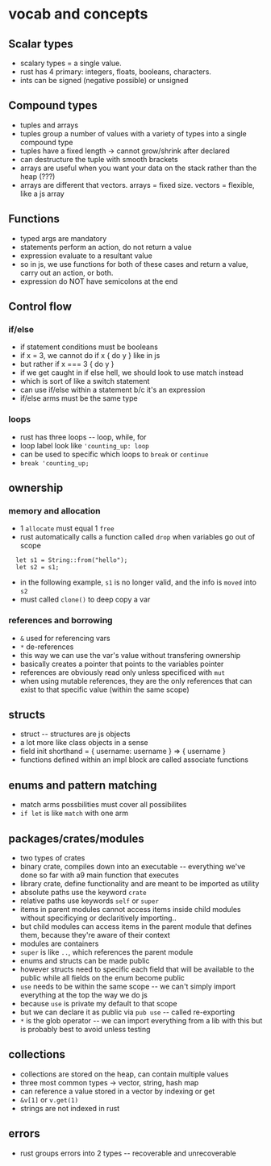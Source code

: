 # vocab and concepts

## Scalar types
- scalary types =  a single value.
- rust has 4 primary: integers, floats, booleans, characters.
- ints can be signed (negative possible) or unsigned

## Compound types
- tuples and arrays
- tuples group a number of values with a variety of types into a single compound type
- tuples have a fixed length -> cannot grow/shrink after declared
- can destructure the tuple with smooth brackets
- arrays are useful when you want your data on the stack rather than the heap (???)
- arrays are different that vectors. arrays = fixed size. vectors = flexible, like a js array

## Functions
- typed args are mandatory
- statements perform an action, do not return a value
- expression evaluate to a resultant value
- so in js, we use functions for both of these cases and return a value, carry out an action, or both.
- expression do NOT have semicolons at the end

## Control flow
### if/else
- if statement conditions must be booleans
- if x = 3, we cannot do if x { do y } like in js
- but rather if x === 3 { do y }
- if we get caught in if else hell, we should look to use match instead
- which is sort of like a switch statement
- can use if/else within a statement b/c it's an expression
- if/else arms must be the same type

### loops
- rust has three loops -- loop, while, for
- loop label look like `'counting_up: loop`
- can be used to specific which loops to `break` or `continue`
- `break 'counting_up;`

## ownership

### memory and allocation
- 1 `allocate` must equal 1 `free`
- rust automatically calls a function called `drop` when variables go out of scope

```
  let s1 = String::from("hello");
  let s2 = s1;
```

- in the following example, `s1` is no longer valid, and the info is `moved` into `s2`
- must called `clone()` to deep copy a var

### references and borrowing
- `&` used for referencing vars
- `*` de-references
- this way we can use the var's value without transfering ownership
- basically creates a pointer that points to the variables pointer
- references are obviously read only unless specificed with `mut`
- when using mutable references, they are the only references that can exist to that specific value (within the same scope)

## structs
- struct -- structures are js objects
- a lot more like class objects in a sense
- field init shorthand = { username: username } => { username }
- functions defined within an impl block are called associate functions

## enums and pattern matching
- match arms possbilities must cover all possibilites
- `if let` is like `match` with one arm

## packages/crates/modules
- two types of crates
- binary crate, compiles down into an executable -- everything we've done so far with a9 main function that executes
- library crate, define functionality and are meant to be imported as utility
- absolute paths use the keyword `crate`
- relative paths use keywords `self` or `super`
- items in parent modules cannot access items inside child modules without specificying or declaritively importing..
- but child modules can access items in the parent module that defines them, because they're aware of their context
- modules are containers
- `super` is like `..`, which references the parent module
- enums and structs can be made public
- however structs need to specific each field that will be available to the public while all fields on the enum become public
- `use` needs to be within the same scope -- we can't simply import everything at the top the way we do js
- because `use` is private my default to that scope
- but we can declare it as public via `pub use` -- called re-exporting
- `*` is the glob operator -- we can import everything from a lib with this but is probably best to avoid unless testing

## collections
- collections are stored on the heap, can contain multiple values
- three most common types -> vector, string, hash map
- can reference a value stored in a vector by indexing or get
- `&v[1]` or `v.get(1)`
- strings are not indexed in rust

## errors
- rust groups errors into 2 types -- recoverable and unrecoverable